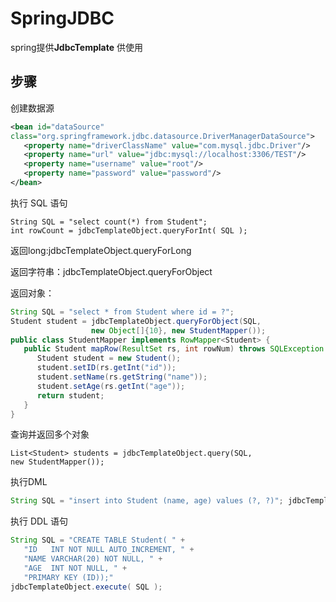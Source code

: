 # SpringJDBC

spring提供**JdbcTemplate**  供使用

## 步骤

创建数据源

```xml
<bean id="dataSource"
class="org.springframework.jdbc.datasource.DriverManagerDataSource">
   <property name="driverClassName" value="com.mysql.jdbc.Driver"/>
   <property name="url" value="jdbc:mysql://localhost:3306/TEST"/>
   <property name="username" value="root"/>
   <property name="password" value="password"/>
</bean>

```

执行 SQL 语句

```
String SQL = "select count(*) from Student";
int rowCount = jdbcTemplateObject.queryForInt( SQL );
```

返回long:jdbcTemplateObject.queryForLong

返回字符串：jdbcTemplateObject.queryForObject

返回对象：

```java
String SQL = "select * from Student where id = ?";
Student student = jdbcTemplateObject.queryForObject(SQL, 
                  new Object[]{10}, new StudentMapper());
public class StudentMapper implements RowMapper<Student> {
   public Student mapRow(ResultSet rs, int rowNum) throws SQLException {
      Student student = new Student();
      student.setID(rs.getInt("id"));
      student.setName(rs.getString("name"));
      student.setAge(rs.getInt("age"));
      return student;
   }
}
```

查询并返回多个对象

`List<Student> students = jdbcTemplateObject.query(SQL,                         new StudentMapper());`

执行DML

```java
String SQL = "insert into Student (name, age) values (?, ?)"; jdbcTemplateObject.update( SQL, new Object[]{"Zara", 11} );
```

执行 DDL 语句

```java
String SQL = "CREATE TABLE Student( " +
   "ID   INT NOT NULL AUTO_INCREMENT, " +
   "NAME VARCHAR(20) NOT NULL, " +
   "AGE  INT NOT NULL, " +
   "PRIMARY KEY (ID));"
jdbcTemplateObject.execute( SQL );
```



